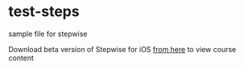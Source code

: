 # test-steps
sample file for stepwise

Download beta version of Stepwise for iOS [from here](https://testflight.apple.com/join/9zGFVHu8) to view course content
